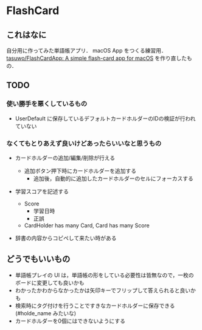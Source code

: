 # FlashCard

## これはなに

自分用に作ってみた単語帳アプリ．
macOS App をつくる練習用．
[tasuwo/FlashCardApp: A simple flash-card app for macOS](https://github.com/tasuwo/FlashCardApp) を作り直したもの．

## TODO

### 使い勝手を悪くしているもの

- UserDefault に保存しているデフォルトカードホルダーのIDの検証が行われていない

### なくてもとりあえず良いけどあったらいいなと思うもの

- カードホルダーの追加/編集/削除が行える
  - 追加ボタン押下時にカードホルダーを追加する
    - 追加後，自動的に追加したカードホルダーのセルにフォーカスする

- 学習スコアを記述する
  - Score
    - 学習日時
    - 正誤
  - CardHolder has many Card, Card has many Score

- 辞書の内容からコピペして来たい時がある

## どうでもいいもの

- 単語帳プレイの UI は，単語帳の形をしている必要性は皆無なので，一枚のボードに変更しても良いかも
- わかったかわからなかったかは矢印キーでフリップして答えられると良いかも
- 検索時にタグ付けを行うことですきなカードホルダーに保存できる(#holde_name みたいな)
- カードホルダーを0個にはできないようにする
